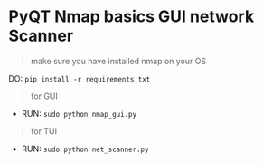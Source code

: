 # PyQT Nmap basics GUI network Scanner

> make sure you have installed nmap on your OS

DO: `pip install -r requirements.txt`

> for GUI

- RUN: `sudo python nmap_gui.py`

> for TUI

- RUN: `sudo python net_scanner.py`
